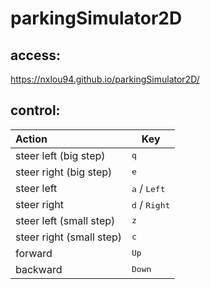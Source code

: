 # parkingSimulator2D

## access:

https://nxlou94.github.io/parkingSimulator2D/


## control:

| Action                   | Key                             |
| :----------------------- | ------------------------------- |
| steer left (big step)    | <kbd>q</kbd>                    |
| steer right (big step)   | <kbd>e</kbd>                    |
| steer left               | <kbd>a</kbd> / <kbd>Left</kbd>  |
| steer right              | <kbd>d</kbd> / <kbd>Right</kbd> |
| steer left (small step)  | <kbd>z</kbd>                    |
| steer right (small step) | <kbd>c</kbd>                    |
| forward                  | <kbd>Up</kbd>                   |
| backward                 | <kbd>Down</kbd>                 |

